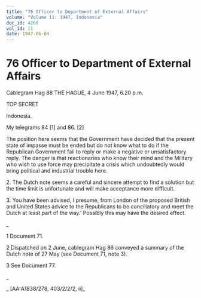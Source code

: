 ```yaml
---
title: "76 Officer to Department of External Affairs"
volume: "Volume 11: 1947, Indonesia"
doc_id: 4260
vol_id: 11
date: 1947-06-04
---
```


# 76 Officer to Department of External Affairs

Cablegram Hag 88 THE HAGUE, 4 June 1947, 6.20 p.m.

TOP SECRET

Indonesia.

My telegrams 84 [1] and 86. [2]

The position here seems that the Government have decided that the present state of impasse must be ended but do not know what to do if the Republican Government fail to reply or make a negative or unsatisfactory reply. The danger is that reactionaries who know their mind and the Military who wish to use force may precipitate a crisis which undoubtedly would bring political and industrial trouble here.

2\. The Dutch note seems a careful and sincere attempt to find a solution but the time limit is unfortunate and will make acceptance more difficult.

3\. You have been advised, I presume, from London of the proposed British and United States advice to the Republicans to be conciliatory and meet the Dutch at least part of the way.' Possibly this may have the desired effect.

_

1 Document 71.

2 Dispatched on 2 June, cablegram Hag 86 conveyed a summary of the Dutch note of 27 May (see Document 71, note 3).

3 See Document 77.

_

_ [AA:A1838/278, 403/2/2/2, ii]_
